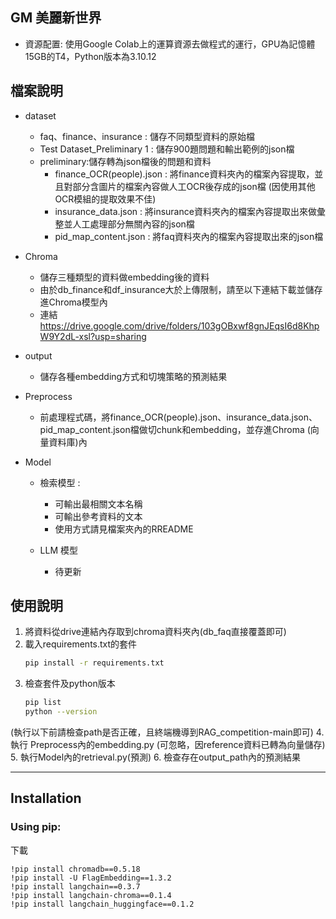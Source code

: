 GM 美麗新世界
---
- 資源配置: 使用Google Colab上的運算資源去做程式的運行，GPU為記憶體15GB的T4，Python版本為3.10.12

## 檔案說明
- dataset
  - faq、finance、insurance : 儲存不同類型資料的原始檔
  - Test Dataset_Preliminary 1 : 儲存900題問題和輸出範例的json檔
  - preliminary:儲存轉為json檔後的問題和資料
    - finance_OCR(people).json : 將finance資料夾內的檔案內容提取，並且對部分含圖片的檔案內容做人工OCR後存成的json檔 (因使用其他OCR模組的提取效果不佳)
    - insurance_data.json : 將insurance資料夾內的檔案內容提取出來做彙整並人工處理部分無關內容的json檔
    - pid_map_content.json : 將faq資料夾內的檔案內容提取出來的json檔
- Chroma
  - 儲存三種類型的資料做embedding後的資料
  - 由於db_finance和df_insurance大於上傳限制，請至以下連結下載並儲存進Chroma模型內
  - 連結 https://drive.google.com/drive/folders/103gOBxwf8gnJEqsI6d8KhpW9Y2dL-xsl?usp=sharing
 
  
- output
  - 儲存各種embedding方式和切塊策略的預測結果

- Preprocess
  - 前處理程式碼，將finance_OCR(people).json、insurance_data.json、pid_map_content.json檔做切chunk和embedding，並存進Chroma (向量資料庫)內
    
- Model
  - 檢索模型 :
    - 可輸出最相關文本名稱
    - 可輸出參考資料的文本
    - 使用方式請見檔案夾內的RREADME

  - LLM 模型
    -  待更新
## 使用說明
1. 將資料從drive連結內存取到chroma資料夾內(db_faq直接覆蓋即可)
2. 載入requirements.txt的套件
   ```bash
   pip install -r requirements.txt
   ```
3. 檢查套件及python版本
   ```bash
   pip list
   python --version
   ```
(執行以下前請檢查path是否正確，且終端機導到RAG_competition-main即可)
4.  執行 Preprocess內的embedding.py (可忽略，因reference資料已轉為向量儲存)
5.  執行Model內的retrieval.py(預測)
6.  檢查存在output_path內的預測結果
   
--- 

Installation
---

### Using pip:

下載

    !pip install chromadb==0.5.18
    !pip install -U FlagEmbedding==1.3.2
    !pip install langchain==0.3.7
    !pip install langchain-chroma==0.1.4
    !pip install langchain_huggingface==0.1.2

